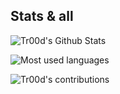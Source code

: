 ## Stats & all
![Tr00d's Github Stats](https://github-readme-stats.vercel.app/api?username=Tr00d&show_icons=true&theme=gotham)

![Most used languages](https://github-readme-stats.vercel.app/api/top-langs/?username=Tr00d&layout=compact&theme=gotham)

![Tr00d's contributions](https://github-readme-streak-stats.herokuapp.com/?user=Tr00d&show_icons=true&theme=gotham)
